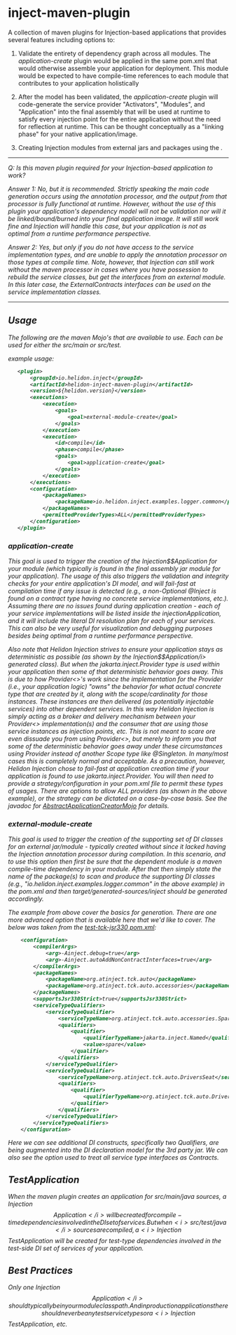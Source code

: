 # inject-maven-plugin
A collection of maven plugins for Injection-based applications that provides several features including options to:

1. Validate the entirety of dependency graph across all modules. The <i>application-create</i> plugin would be applied in the same pom.xml
   that would otherwise assemble your application for deployment. This module would be expected to have compile-time references to
   each module that contributes to your application holistically

2. After the model has been validated, the <i>application-create</i> plugin will code-generate the service provider "Activators", "Modules", and "Application" into the
   final assembly that will be used at runtime to satisfy every injection point for the entire application without the need for reflection at runtime. This can be thought conceptually as a "linking phase" for your native application/image.

3. Creating Injection modules from external jars and packages using the <i>.

---

Q: Is this maven plugin required for your Injection-based application to work?

Answer 1: No, but it is recommended. Strictly speaking the main code generation occurs using the annotation processor, and the output from that processor is fully functional at runtime. However, without the use of this plugin your application's dependency model will not be validation nor will it be linked/bound/burned into your final application image.  It will still work fine and Injection will handle this case, but your application is not as optimal from a runtime performance perspective.

Answer 2: Yes, but only if you do not have access to the service implementation types, and are unable to apply the annotation processor on those types at compile time. Note, however, that Injection can still work without the maven processor in cases where you have possession to rebuild the service classes, but get the interfaces from an external module. In this later case, the <i>ExternalContracts</i> interfaces can be used on the service implementation classes. 

---

## Usage

The following are the maven Mojo's that are available to use. Each can be used for either the src/main or src/test. 

example usage:
```pom.xml
   <plugin>
       <groupId>io.helidon.inject</groupId>
       <artifactId>helidon-inject-maven-plugin</artifactId>
       <version>${helidon.version}</version>
       <executions>
           <execution>
               <goals>
                   <goal>external-module-create</goal>
               </goals>
           </execution>
           <execution>
               <id>compile</id>
               <phase>compile</phase>
               <goals>
                   <goal>application-create</goal>
               </goals>
           </execution>
       </executions>
       <configuration>
           <packageNames>
               <packageName>io.helidon.inject.examples.logger.common</packageName>
           </packageNames>
           <permittedProviderTypes>ALL</permittedProviderTypes>
       </configuration>
   </plugin>
```

### application-create
This goal is used to trigger the creation of the <i>Injection$$Application</i> for your module (which typically is found in the final assembly jar module for your application). The usage of this also triggers the validation and integrity checks for your entire application's DI model, and will fail-fast at compilation time if any issue is detected (e.g., a non-Optional @Inject is found on a contract type having no concrete service implementations, etc.). Assuming there are no issues found during application creation - each of your service implementations will be listed inside the <i>injectionApplication</i>, and it will include the literal DI resolution plan for each of your services. This can also be very useful for visualization and debugging purposes besides being optimal from a runtime performance perspective.

Also note that Helidon Injection strives to ensure your application stays as deterministic as possible (as shown by the <i>Injection$$Application/i> generated class). But when the <i>jakarta.inject.Provider</i> type is used within your application then some of that deterministic behavior goes away. This is due to how Provider<>'s work since the implementation for the Provider (i.e., your application logic) "owns" the behavior for what actual concrete type that are created by it, along with the scope/cardinality for those instances. These instances are then delivered (as potentially injectable services) into other dependent services.  In this way Helidon Injection is simply acting as a broker and delivery mechanism between your Provider<> implementation(s) and the consumer that are using those service instances as injection points, etc. This is not meant to scare ore even dissuade you from using Provider<>, but merely to inform you that some of the deterministic behavior goes away under these circumstances using Provider instead of another Scope type like @Singleton. In many/most cases this is completely normal and acceptable. As a precaution, however, Helidon Injection chose to fail-fast at application creation time if your application is found to use jakarta.inject.Provider<T>. You will then need to provide a strategy/configuration in your pom.xml file to permit these types of usages. There are options to allow ALL providers (as shown in the above example), or the strategy can be dictated on a case-by-case basis. See the javadoc for [AbstractApplicationCreatorMojo](src/main/java/io/helidon/inject/maven/plugin/AbstractApplicationCreatorMojo.java) for details.

### external-module-create
This goal is used to trigger the creation of the supporting set of DI classes for an external jar/module - typically created without since it lacked having the Injection annotation processor during compilation. In this scenario, and to use this option then first be sure that the dependent module is a maven compile-time dependency in your module. After that then simply state the name of the package(s) to scan and produce the supporting DI classes (e.g., "io.helidon.inject.examples.logger.common" in the above example) in the pom.xml and then target/generated-sources/inject should be generated accordingly.

The example from above cover the basics for generation. There are one more advanced option that is available here that we'd like to cover. The below was taken from the [test-tck-jsr330 pom.xml](../tests/tck-jsr330/pom.xml):

```pom.xml
    <configuration>
        <compilerArgs>
            <arg>-Ainject.debug=true</arg>
            <arg>-Ainject.autoAddNonContractInterfaces=true</arg>
        </compilerArgs>
        <packageNames>
            <packageName>org.atinject.tck.auto</packageName>
            <packageName>org.atinject.tck.auto.accessories</packageName>
        </packageNames>
        <supportsJsr330Strict>true</supportsJsr330Strict>
        <serviceTypeQualifiers>
            <serviceTypeQualifier>
                <serviceTypeName>org.atinject.tck.auto.accessories.SpareTire</serviceTypeName>
                <qualifiers>
                    <qualifier>
                        <qualifierTypeName>jakarta.inject.Named</qualifierTypeName>
                        <value>spare</value>
                    </qualifier>
                </qualifiers>
            </serviceTypeQualifier>
            <serviceTypeQualifier>
                <serviceTypeName>org.atinject.tck.auto.DriversSeat</serviceTypeName>
                <qualifiers>
                    <qualifier>
                        <qualifierTypeName>org.atinject.tck.auto.Drivers</qualifierTypeName>
                    </qualifier>
                </qualifiers>
            </serviceTypeQualifier>
        </serviceTypeQualifiers>
    </configuration>
```

Here we can see additional DI constructs, specifically two Qualifiers, are being augmented into the DI declaration model for the 3rd party jar. We can also see the option used to treat all service type interfaces as Contracts.

## TestApplication
When the maven plugin creates an application for <i>src/main/java</i> sources, a <i>Injection$$Application</i> will be created for compile-time dependencies involved in the DI set of services. But when <i>src/test/java</i> sources are compiled, a <i>Injection$$TestApplication</i> will be created for test-type dependencies involved in the test-side DI set of services of your application.

## Best Practices
Only one <i>Injection$$Application</i> should typically be in your module classpath. And in production applications there should never be any test service types or a <i>Injection$$TestApplication</i>, etc.
